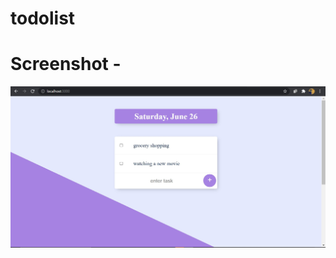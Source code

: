 # todolist

# Screenshot -

![Finished App](https://github.com/vaibhavkatiyar/images/blob/main/todolist.jpg)

